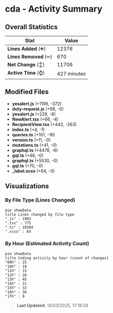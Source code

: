 # cda - Activity Summary 

## Overall Statistics

| Stat                   | Value                                                             |
| ---------------------- | ----------------------------------------------------------------- |
| **Lines Added** (➕)   | 12376                                          |
| **Lines Removed** (➖) | 670                                        |
| **Net Change** (↕)    | 11706                |
| **Active Time** (⌚)   | 427 minutes |


## Modified Files
- **yesalert.js** (+1196, -372)
- **duty-request.js** (+98, -0)
- **yesalert.js** (+229, -8)
- **NewAlert.tsx** (+66, -4)
- **RecipientView.tsx** (+442, -263)
- **index.ts** (+4, -1)
- **queries.ts** (+101, -16)
- **version.ts** (+11, -0)
- **mutations.ts** (+41, -0)
- **graphql.ts** (+4478, -6)
- **gql.ts** (+46, -0)
- **graphql.ts** (+5530, -0)
- **gql.ts** (+70, -0)
- **_label.scss** (+64, -0)

## Visualizations

### By File Type (Lines Changed)

```mermaid
pie showData
title Lines changed by file type
".js" : 1903
".tsx" : 775
".ts" : 10304
".scss" : 64
```

### By Hour (Estimated Activity Count)

```mermaid
pie showData
title Coding activity by hour (count of changes)
"09h" : 25
"10h" : 18
"11h" : 15
"12h" : 26
"13h" : 45
"14h" : 31
"15h" : 32
"16h" : 36
"17h" : 9
```


> **Last Updated:** 13/03/2025, 17:18:28